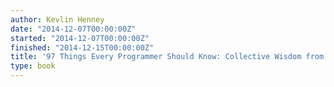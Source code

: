 ```yaml
---
author: Kevlin Henney
date: "2014-12-07T00:00:00Z"
started: "2014-12-07T00:00:00Z"
finished: "2014-12-15T00:00:00Z"
title: '97 Things Every Programmer Should Know: Collective Wisdom from the Experts'
type: book
---
```

